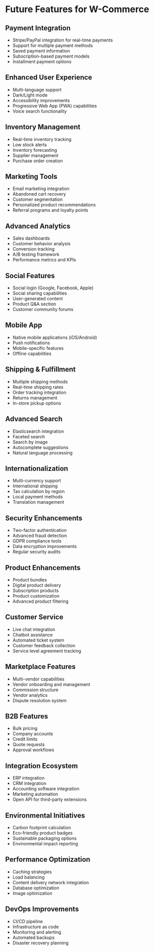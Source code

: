 # Future Features for W-Commerce

## Payment Integration
- Stripe/PayPal integration for real-time payments
- Support for multiple payment methods
- Saved payment information
- Subscription-based payment models
- Installment payment options

## Enhanced User Experience
- Multi-language support
- Dark/Light mode
- Accessibility improvements
- Progressive Web App (PWA) capabilities
- Voice search functionality

## Inventory Management
- Real-time inventory tracking
- Low stock alerts
- Inventory forecasting
- Supplier management
- Purchase order creation

## Marketing Tools
- Email marketing integration
- Abandoned cart recovery
- Customer segmentation
- Personalized product recommendations
- Referral programs and loyalty points

## Advanced Analytics
- Sales dashboards
- Customer behavior analysis
- Conversion tracking
- A/B testing framework
- Performance metrics and KPIs

## Social Features
- Social login (Google, Facebook, Apple)
- Social sharing capabilities
- User-generated content
- Product Q&A section
- Customer community forums

## Mobile App
- Native mobile applications (iOS/Android)
- Push notifications
- Mobile-specific features
- Offline capabilities

## Shipping & Fulfillment
- Multiple shipping methods
- Real-time shipping rates
- Order tracking integration
- Returns management
- In-store pickup options

## Advanced Search
- Elasticsearch integration
- Faceted search
- Search by image
- Autocomplete suggestions
- Natural language processing

## Internationalization
- Multi-currency support
- International shipping
- Tax calculation by region
- Local payment methods
- Translation management

## Security Enhancements
- Two-factor authentication
- Advanced fraud detection
- GDPR compliance tools
- Data encryption improvements
- Regular security audits

## Product Enhancements
- Product bundles
- Digital product delivery
- Subscription products
- Product customization
- Advanced product filtering

## Customer Service
- Live chat integration
- Chatbot assistance
- Automated ticket system
- Customer feedback collection
- Service level agreement tracking

## Marketplace Features
- Multi-vendor capabilities
- Vendor onboarding and management
- Commission structure
- Vendor analytics
- Dispute resolution system

## B2B Features
- Bulk pricing
- Company accounts
- Credit limits
- Quote requests
- Approval workflows

## Integration Ecosystem
- ERP integration
- CRM integration
- Accounting software integration
- Marketing automation
- Open API for third-party extensions

## Environmental Initiatives
- Carbon footprint calculation
- Eco-friendly product badges
- Sustainable packaging options
- Environmental impact reporting

## Performance Optimization
- Caching strategies
- Load balancing
- Content delivery network integration
- Database optimization
- Image optimization

## DevOps Improvements
- CI/CD pipeline
- Infrastructure as code
- Monitoring and alerting
- Automated backups
- Disaster recovery planning 